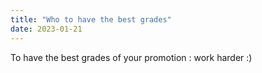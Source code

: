 ```yaml
---
title: "Who to have the best grades"
date: 2023-01-21
---
```


To have the best grades of your promotion : work harder :)
